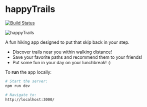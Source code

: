 # happyTrails
[![Build Status](https://travis-ci.org/existenzial/happyTrails.svg?branch=master)](https://travis-ci.org/existenzial/happyTrails)

![happyTrails](/public/favicon.ico)

A fun hiking app designed to put that skip back in your step.

* Discover trails near you within walking distance!
* Save your favorite paths and recommend them to your friends!
* Put some fun in your day on your lunchbreak! :)

To **run** the app locally:

```bash
# Start the server:
npm run dev

# Navigate to:
http://localhost:3000/
```
